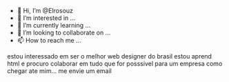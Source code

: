 - 👋 Hi, I’m @Elrosouz
- 👀 I’m interested in ...
- 🌱 I’m currently learning ...
- 💞️ I’m looking to collaborate on ...
- 📫 How to reach me ...

<!---
Elrosouz/Elrosouz is a ✨ special ✨ repository because its `README.md` (this file) appears on your GitHub profile.
You can click the Preview link to take a look at your changes.
--->
estou interessado  em  ser o melhor web designer do brasil
estou aprend  html
e procuro colaborar em tudo que for posssivel para um empresa
como chegar ate mim... me envie um email
